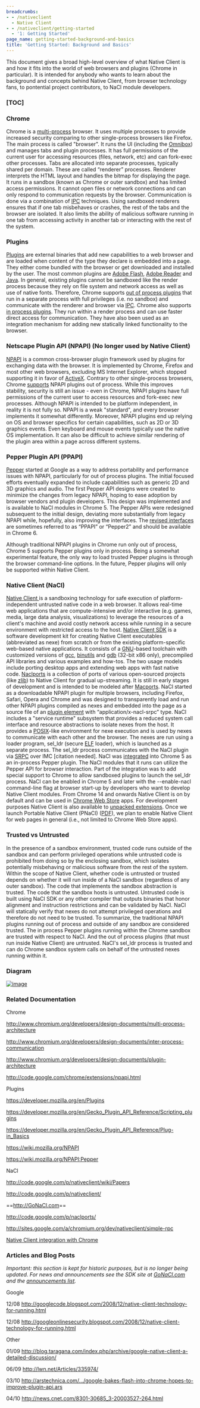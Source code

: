 ```yaml
---
breadcrumbs:
- - /nativeclient
  - Native Client
- - /nativeclient/getting-started
  - '1: Getting Started'
page_name: getting-started-background-and-basics
title: 'Getting Started: Background and Basics'
---
```


This document gives a broad high-level overview of what Native Client is and how
it fits into the world of web browsers and plugins (Chrome in particular). It is
intended for anybody who wants to learn about the background and concepts behind
Native Client, from browser technology fans, to pontential project contributors,
to NaCl module developers.

### [TOC]

### Chrome

Chrome is a
[multi-process](http://www.chromium.org/developers/design-documents/multi-process-architecture)
browser. It uses multiple processes to provide increased security comparing to
other single-process browsers like Firefox.
The main process is called "browser". It runs the UI (including the
[Omnibox](/user-experience/omnibox)) and manages tabs and plugin processes. It
has full permissions of the current user for accessing resources (files,
network, etc) and can fork-exec other processes.
Tabs are allocated into separate processes, typically shared per domain. These
are called “renderer” processes. Renderer interprets the HTML layout and handles
the bitmap for displaying the page. It runs in a sandbox (known as Chrome or
outer sandbox) and has limited access permissions. It cannot open files or
network connections and can only respond to communication requests by the
browser. Communication is done via a combination of
[IPC](http://www.chromium.org/developers/design-documents/inter-process-communication)
techniques. Using sandboxed renderers ensures that if one tab misbehaves or
crashes, the rest of the tabs and the browser are isolated. It also limits the
ability of malicious software running in one tab from accessing activity in
another tab or interacting with the rest of the system.

### Plugins

[Plugins](http://en.wikipedia.org/wiki/Plug-in_%28computing%29) are external
binaries that add new capabilities to a web browser and are loaded when content
of the type they declare is embedded into a page. They either come bundled with
the browser or get downloaded and installed by the user. The most common plugins
are [Adobe Flash](http://en.wikipedia.org/wiki/Adobe_flash), [Adobe
Reader](http://en.wikipedia.org/wiki/Acrobat_reader) and
[Java](http://en.wikipedia.org/wiki/Java_plugin).
In general, existing plugins cannot be sandboxed like the render process because
they rely on file system and network access as well as use of native fonts.
Therefore, Chrome supports [out of process
plugins](http://www.chromium.org/developers/design-documents/plugin-architecture)
that run in a separate process with full privileges (i.e. no sandbox) and
communicate with the renderer and browser via
[IPC](http://www.chromium.org/developers/design-documents/inter-process-communication).
Chrome also supports [in process
plugins](http://www.chromium.org/developers/design-documents/plugin-architecture).
They run within a render process and can use faster direct access for
communication. They have also been used as an integration mechanism for adding
new statically linked functionality to the browser.

### Netscape Plugin API (NPAPI) (No longer used by Native Client)

[NPAPI](https://wiki.mozilla.org/NPAPI) is a common cross-browser plugin
framework used by plugins for exchanging data with the browser. It is
implemented by Chrome, Firefox and most other web browsers, excluding MS
Internet Explorer, which stopped supporting it in favor of
[ActiveX](http://en.wikipedia.org/wiki/ActiveX_control).
Contrary to other single-process browsers, Chrome
[supports](http://code.google.com/chrome/extensions/npapi.html) NPAPI plugins
out of process.
While this improves stability, security is still an issue - even in Chrome,
NPAPI plugins have full permissions of the current user to access resources and
fork-exec new processes.
Although NPAPI is intended to be platform independent, in reality it is not
fully so. NPAPI is a weak "standard", and every browser implements it somewhat
differently. Moreover, NPAPI plugins end up relying on OS and browser specifics
for certain capabilities, such as 2D or 3D graphics events. Even keyboard and
mouse events typically use the native OS implementation. It can also be
difficult to achieve similar rendering of the plugin area within a page across
different systems.

### Pepper Plugin API (PPAPI)

[Pepper](https://wiki.mozilla.org/NPAPI:Pepper) started at Google as a way to
address portability and performance issues with NPAPI, particularly for out of
process plugins. The initial focused efforts eventually expanded to include
capabilities such as generic 2D and 3D graphics and audio.
The first Pepper API designs were created to minimize the changes from legacy
NPAPI, hoping to ease adoption by browser vendors and plugin developers. This
design was implemented and is available to NaCl modules in Chrome 5. The Pepper
APIs were redesigned subsequent to the initial design, deviating more
substantially from legacy NPAPI while, hopefully, also improving the interfaces.
The [revised interfaces](http://code.google.com/p/ppapi/w/list) are sometimes
referred to as “PPAPI” or “Pepper2” and should be available in Chrome 6.

Although traditional NPAPI plugins in Chrome run only out of process, Chrome 5
supports Pepper plugins only in process. Being a somewhat experimental feature,
the only way to load trusted Pepper plugins is through the browser command-line
options. In the future, Pepper plugins will only be supported within Native
Client.

### Native Client (NaCl)

[Native Client ](http://code.google.com/p/nativeclient/)is a sandboxing
technology for safe execution of platform-independent untrusted native code in a
web browser. It allows real-time web applications that are compute-intensive
and/or interactive (e.g. games, media, large data analysis, visualizations) to
leverage the resources of a client's machine and avoid costly network access
while running in a secure environment with restricted access to the host.
[Native Client SDK](http://gonacl.com) is a software development kit for
creating Native Client executables (abbreviated as nexe) from scratch or from
the existing platform-specific web-based native applications. It consists of a
[GNU](http://en.wikipedia.org/wiki/GNU_Project)-based toolchain with customized
versions of [gcc](http://en.wikipedia.org/wiki/GNU_Compiler_Collection),
[binutils](http://en.wikipedia.org/wiki/Binutils) and
[gdb](http://en.wikipedia.org/wiki/Gdb) (32-bit x86 only), precompiled API
libraries and various examples and how-tos. The two usage models include porting
desktop apps and extending web apps with fast native code.
[Naclports](http://code.google.com/p/naclports/) is a collection of ports of
various open-sourced projects (like [zlib](http://en.wikipedia.org/wiki/zlib))
to Native Client for gradual up-streaming. It is still in early stages of
development and is intended to be modeled after
[Macports](http://www.macports.org/).
NaCl started as a downloadable NPAPI plugin for multiple browsers, including
Firefox, Safari, Opera and Chrome and was designed to transparently load and run
other NPAPI plugins compiled as nexes and embedded into the page as a source
file of an [plugin
element](https://developer.mozilla.org/en/Gecko_Plugin_API_Reference/Plug-in_Basics#Using_HTML_to_Display_Plug-ins)
with “application/x-nacl-srpc” type.
NaCl includes a "service runtime" subsystem that provides a reduced system call
interface and resource abstractions to isolate nexes from the host. It provides
a [POSIX](http://en.wikipedia.org/wiki/Posix)-like environment for nexe
execution and is used by nexes to communicate with each other and the browser.
The nexes are run using a loader program, sel_ldr (secure
[ELF](http://en.wikipedia.org/wiki/Executable_and_Linkable_Format) loader),
which is launched as a separate process. The sel_ldr process communicates with
the NaCl plugin via [SRPC](/system/errors/NodeNotFound) over IMC \[citation
needed\].
NaCl was [integrated](/system/errors/NodeNotFound) into Chrome 5 as an
in-process Pepper plugin. The NaCl modules that it runs can utilize the Pepper
API for browser interaction. Part of the integration was to add special support
to Chrome to allow sandboxed plugins to launch the sel_ldr process. NaCl can be
enabled in Chrome 5 and later with the --enable-nacl command-line flag at
browser start-up by developers who want to develop Native Client modules. From
Chrome 14 and onwards Native Client is on by default and can be used in [Chrome
Web Store](https://chrome.google.com/webstore) apps. For development purposes
Native Client is also available to [unpacked
extensions](http://code.google.com/chrome/extensions/getstarted.html). Once we
launch Portable Native Client (PNaCl)
([PDF](http://nativeclient.googlecode.com/svn/data/site/pnacl.pdf)), we plan to
enable Native Client for web pages in general (i.e., not limited to Chrome Web
Store apps).

### Trusted vs Untrusted

In the presence of a sandbox environment, trusted code runs outside of the
sandbox and can perform privileged operations while untrusted code is prohibited
from doing so by the enclosing sandbox, which isolates potentially misbehaving
or malicious software from the rest of the system.
Within the scope of Native Client, whether code is untrusted or trusted depends
on whether it will run inside of a NaCl sandbox (regardless of any outer
sandbox). The code that implements the sandbox abstraction is trusted. The code
that the sandbox hosts is untrusted. Untrusted code is built using NaCl SDK or
any other compiler that outputs binaries that honor alignment and instruction
restrictions and can be validated by NaCl. NaCl will statically verify that
nexes do not attempt privileged operations and therefore do not need to be
trusted.
To summarize, the traditional NPAPI plugins running out of process and outside
of any sandbox are considered trusted. The in process Pepper plugins running
within the Chrome sandbox are trusted with respect to NaCl. And the out of
process plugins (that must run inside Native Client) are untrusted. NaCl's
sel_ldr process is trusted and can do Chrome sandbox system calls on behalf of
the untrusted nexes running within it.

### Diagram

[<img alt="image"
src="/nativeclient/getting-started/getting-started-background-and-basics/nacl_diagram.png">](/nativeclient/getting-started/getting-started-background-and-basics/nacl_diagram.png)

### Related Documentation

Chrome

<http://www.chromium.org/developers/design-documents/multi-process-architecture>

<http://www.chromium.org/developers/design-documents/inter-process-communication>

<http://www.chromium.org/developers/design-documents/plugin-architecture>

<http://code.google.com/chrome/extensions/npapi.html>

Plugins

<https://developer.mozilla.org/en/Plugins>

<https://developer.mozilla.org/en/Gecko_Plugin_API_Reference/Scripting_plugins>

<https://developer.mozilla.org/en/Gecko_Plugin_API_Reference/Plug-in_Basics>

<https://wiki.mozilla.org/NPAPI>

<https://wiki.mozilla.org/NPAPI:Pepper>

NaCl

<http://code.google.com/p/nativeclient/wiki/Papers>

<http://code.google.com/p/nativeclient/>

==<http://GoNaCl.com>==

<http://code.google.com/p/naclports/>

<http://sites.google.com/a/chromium.org/dev/nativeclient/simple-rpc>

[Native Client integration with Chrome](/system/errors/NodeNotFound)

### Articles and Blog Posts

*Important: this section is kept for historic purposes, but is no longer being
updated. For news and announcements see the SDK site at
[GoNaCl.com](http://GoNaCl.com) and the [announcements
list](https://groups.google.com/group/native-client-announce).*

Google

12/08
<http://googlecode.blogspot.com/2008/12/native-client-technology-for-running.html>

12/08
<http://googleonlinesecurity.blogspot.com/2008/12/native-client-technology-for-running.html>

Other

01/09
<http://blog.taragana.com/index.php/archive/google-native-client-a-detailed-discussion/>

06/09 <http://lwn.net/Articles/335974/>

03/10
<http://arstechnica.com/.../google-bakes-flash-into-chrome-hopes-to-improve-plugin-api.ars>

04/10 <http://news.cnet.com/8301-30685_3-20003527-264.html>